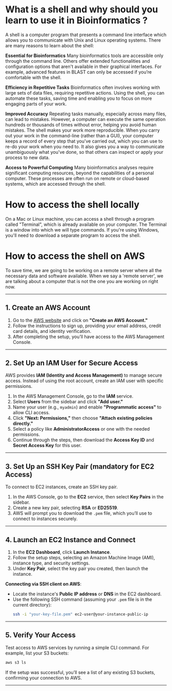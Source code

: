

# What is a shell and why should you learn to use it in Bioinformatics ?
A shell is a computer program that presents a command line interface which allows you to communicate with Unix and Linux operating systems. 
There are many reasons to learn about the shell:

**Essential for Bioinformatics** Many bioinformatics tools are accessible only through the command line. Others offer extended functionalities and configuration options that aren't available in their graphical interfaces. For example, advanced features in BLAST can only be accessed if you’re comfortable with the shell.

**Efficiency in Repetitive Tasks** Bioinformatics often involves working with large sets of data files, requiring repetitive actions. Using the shell, you can automate these tasks, saving time and enabling you to focus on more engaging parts of your work.

**Improved Accuracy** Repeating tasks manually, especially across many files, can lead to mistakes. However, a computer can execute the same operation hundreds or thousands of times without error, helping you avoid human mistakes. The shell makes your work more reproducible. When you carry out your work in the command-line (rather than a GUI), your computer keeps a record of every step that you've carried out, which you can use to re-do your work when you need to. It also gives you a way to communicate unambiguously what you've done, so that others can inspect or apply your process to new data.

**Access to Powerful Computing** Many bioinformatics analyses require significant computing resources, beyond the capabilities of a personal computer. These processes are often run on remote or cloud-based systems, which are accessed through the shell.

# How to access the shell locally
On a Mac or Linux machine, you can access a shell through a program called "Terminal", which is already available on your computer. The Terminal is a window into which we will type commands. If you're using Windows, you'll need to download a separate program to access the shell.

# How to access the shell on AWS
To save time, we are going to be working on a remote server where all the necessary data and software available. When we say a 'remote server', we are talking about a computer that is not the one you are working on right now. 

---

## 1. Create an AWS Account

1. Go to the [AWS website](https://aws.amazon.com/) and click on **"Create an AWS Account."**
2. Follow the instructions to sign up, providing your email address, credit card details, and identity verification.
3. After completing the setup, you’ll have access to the AWS Management Console.

---

## 2. Set Up an IAM User for Secure Access

AWS provides **IAM (Identity and Access Management)** to manage secure access. Instead of using the root account, create an IAM user with specific permissions.

1. In the AWS Management Console, go to the **IAM** service.
2. Select **Users** from the sidebar and click **"Add user."**
3. Name your user (e.g., `myadmin`) and enable **"Programmatic access"** to allow CLI access.
4. Click **"Next: Permissions,"** then choose **"Attach existing policies directly."**
5. Select a policy like **AdministratorAccess** or one with the needed permissions.
6. Continue through the steps, then download the **Access Key ID** and **Secret Access Key** for this user.

---

## 3. Set Up an SSH Key Pair (mandatory for EC2 Access)

To connect to EC2 instances, create an SSH key pair.

1. In the AWS Console, go to the **EC2** service, then select **Key Pairs** in the sidebar.
2. Create a new key pair, selecting **RSA** or **ED25519**.
3. AWS will prompt you to download the `.pem` file, which you’ll use to connect to instances securely.

---

## 4. Launch an EC2 Instance and Connect

1. In the **EC2 Dashboard**, click **Launch Instance**.
2. Follow the setup steps, selecting an Amazon Machine Image (AMI), instance type, and security settings.
3. Under **Key Pair**, select the key pair you created, then launch the instance.

**Connecting via SSH client on AWS**:
- Locate the instance's **Public IP address** or **DNS** in the EC2 dashboard.
- Use the following SSH command (assuming your `.pem` file is in the current directory):
  ```bash
  ssh -i "your-key-file.pem" ec2-user@your-instance-public-ip
  ```

---

## 5. Verify Your Access

Test access to AWS services by running a simple CLI command. For example, list your S3 buckets:
```bash
aws s3 ls
```
If the setup was successful, you’ll see a list of any existing S3 buckets, confirming your connection to AWS.

---



